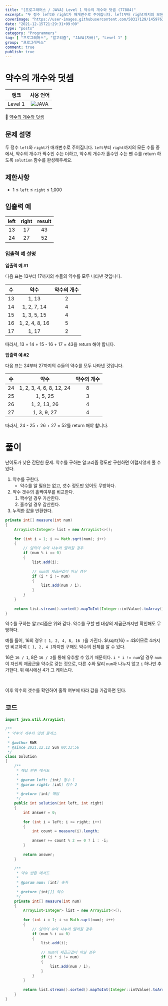```yaml
---
title: "[프로그래머스 / JAVA] Level 1 약수의 개수와 덧셈 (77884)"
excerpt: "두 정수 left와 right가 매개변수로 주어집니다. left부터 right까지의 모든 수들 중에서, 약수의 개수가 짝수인 수는 더하고, 약수의 개수가 홀수인 수는 뺀 수를 return 하도록 solution 함수를 완성해주세요."
coverImage: "https://user-images.githubusercontent.com/50317129/145976356-6b5d1430-31c0-4c34-829e-6be8f747ab19.png"
date: "2021-12-15T21:29:31+09:00"
type: "posts"
category: "Programmers"
tag: [ "프로그래머스", "알고리즘", "JAVA(자바)", "Level 1" ]
group: "프로그래머스"
comment: true
publish: true
---
```


# 약수의 개수와 덧셈

|  랭크   |                                                      사용 언어                                                      |
| :-----: | :-----------------------------------------------------------------------------------------------------------------: |
| Level 1 | ![JAVA](https://shields.io/badge/java-JDK%2011-lightgray?logo=java&style=plastic&logoColor=white&labelColor=orange) |

🔗 [약수의 개수와 덧셈](https://programmers.co.kr/learn/courses/30/lessons/77884)





## 문제 설명

두 정수 `left`와 `right`가 매개변수로 주어집니다. `left`부터 `right`까지의 모든 수들 중에서, 약수의 개수가 짝수인 수는 더하고, 약수의 개수가 홀수인 수는 뺀 수를 return 하도록 `solution` 함수를 완성해주세요.





## 제한사항

* 1 ≤ `left` ≤ `right` ≤ 1,000





## 입출력 예

| left  | right | result |
| :---: | :---: | :----: |
|  13   |  17   |   43   |
|  24   |  27   |   52   |



### 입출력 예 설명

**입출력 예 #1**

다음 표는 13부터 17까지의 수들의 약수를 모두 나타낸 것입니다.

|  수   |      약수      | 약수의 개수 |
| :---: | :------------: | :---------: |
|  13   |     1, 13      |      2      |
|  14   |  1, 2, 7, 14   |      4      |
|  15   |  1, 3, 5, 15   |      4      |
|  16   | 1, 2, 4, 8, 16 |      5      |
|  17   |     1, 17      |      2      |

따라서, 13 + 14 + 15 - 16 + 17 = 43을 return 해야 합니다.

**입출력 예 #2**

다음 표는 24부터 27까지의 수들의 약수를 모두 나타낸 것입니다.

|  수   |           약수           | 약수의 개수 |
| :---: | :----------------------: | :---------: |
|  24   | 1, 2, 3, 4, 6, 8, 12, 24 |      8      |
|  25   |         1, 5, 25         |      3      |
|  26   |       1, 2, 13, 26       |      4      |
|  27   |       1, 3, 9, 27        |      4      |

따라서, 24 - 25 + 26 + 27 = 52를 return 해야 합니다.










# 풀이

난이도가 낮은 간단한 문제. 약수를 구하는 알고리즘 정도만 구현하면 어렵지않게 풀 수 있다.

1. 약수를 구한다.
   * 약수를 알 필요는 없고, 갯수 정도만 있어도 무방하다.
2. 약수 갯수의 홀짝여부를 비교한다.
   1. 짝수일 경우 가산한다.
   2. 홀수일 경우 감산한다.
3. 누적한 값을 반환한다.

``` java
private int[] measure(int num)
{
	ArrayList<Integer> list = new ArrayList<>();
	
	for (int i = 1; i <= Math.sqrt(num); i++)
	{
		// 임의의 수와 나누어 떨어질 경우
		if (num % i == 0)
		{
			list.add(i);
			
			// num의 제곱근값이 아닐 경우
			if (i * i != num)
			{
				list.add(num / i);
			}
		}
	}
	
	return list.stream().sorted().mapToInt(Integer::intValue).toArray();
}
```

약수를 구하는 알고리즘은 위와 같다. 약수를 구할 땐 대상의 제곱근까지만 확인해도 무방하다.

예를 들어, 16의 경우 `[ 1, 2, 4, 8, 16 ]`을 가진다. $\sqrt{16} = 4$이므로 4까지만 비교하여 `[ 1, 2, 4 ]`까지만 구해도 약수의 전체를 알 수 있다.

16은 `16 / 1`, 8은 `16 / 2`를 통해 유추할 수 있기 때문이다. `i * i != num`일 경우 `num`이 자신의 제곱근을 약수로 갖는 것으로, 다른 수와 달리 `num`과 나누지 않고 `i` 하나만 추가한다. 위 예시에선 4가 그 케이스다.

<br />

이후 약수의 갯수를 확인하여 홀짝 여부에 따라 값을 가감하면 된다.





## 코드

``` java
import java.util.ArrayList;

/**
 * 약수의 개수와 덧셈 클래스
 *
 * @author RWB
 * @since 2021.12.12 Sun 00:33:56
 */
class Solution
{
	/**
	 * 해답 반환 메서드
	 *
	 * @param left: [int] 정수 1
	 * @param right: [int] 정수 2
	 *
	 * @return [int] 해답
	 */
	public int solution(int left, int right)
	{
		int answer = 0;
		
		for (int i = left; i <= right; i++)
		{
			int count = measure(i).length;
			
			answer += count % 2 == 0 ? i : -i;
		}
		
		return answer;
	}
	
	/**
	 * 약수 반환 메서드
	 *
	 * @param num: [int] 숫자
	 *
	 * @return [int[]] 약수
	 */
	private int[] measure(int num)
	{
		ArrayList<Integer> list = new ArrayList<>();
		
		for (int i = 1; i <= Math.sqrt(num); i++)
		{
			// 임의의 수와 나누어 떨어질 경우
			if (num % i == 0)
			{
				list.add(i);
				
				// num의 제곱근값이 아닐 경우
				if (i * i != num)
				{
					list.add(num / i);
				}
			}
		}
		
		return list.stream().sorted().mapToInt(Integer::intValue).toArray();
	}
}
```